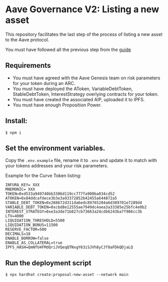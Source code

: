 # Aave Governance V2: Listing a new asset

This repository facilitates the last step of the process of listing a new asset to the Aave protocol.

You must have followed all the previous step from the [guide](https://docs.aave.com/developers/protocol-governance/governance/propose-your-token-as-new-aave-asset)

## Requirements 
- You must have agreed with the Aave Genesis team on risk parameters for your token during an ARC.
- You must have deployed the AToken, VariableDebtToken, StableDebtToken, InterestStrategy overlying contracts for your token.
- You must have created the associated AIP, uploaded it to IPFS.
- You must have enough Proposition Power.


## Install: 

`$ npm i`

## Set the environment variables.

Copy the `.env.example` file, rename it to `.env` and update it to match with your tokens addresses and your risk parameters.

Example for the Curve Token listing: 

```
INFURA_KEY= XXX
MNEMONIC= XXX
TOKEN=0xd533a949740bb3306d119cc777fa900ba034cd52
ATOKEN=0x84ddcafdece3b3e3a93372852b42455a644872a5
STABLE_DEBT_TOKEN=0x288672d311da6edc89765204a6d309701e7289d4
VARIABLE_DEBT_TOKEN=0xcbd8e12555ae7949dc4aea3a33385e25bfc4e0b2
INTEREST_STRATEGY=0xe3a3de71b827cb73663a24cdb6243ba7f986cc3b
LTV=4000
LIQUIDATION_THRESHOLD=5500
LIQUIDATION_BONUS=11500
RESERVE_FACTOR=500
DECIMALS=18
ENABLE_BORROW=false
ENABLE_AS_COLLATERAL=true
IPFS_HASH=QmNfU4FMdQriJVQeqQTNxgY63iSJVh8yCJf8aFDkQDjaLQ
```

## Run the deployment script

`$ npx hardhat create:proposal-new-asset --network main`


